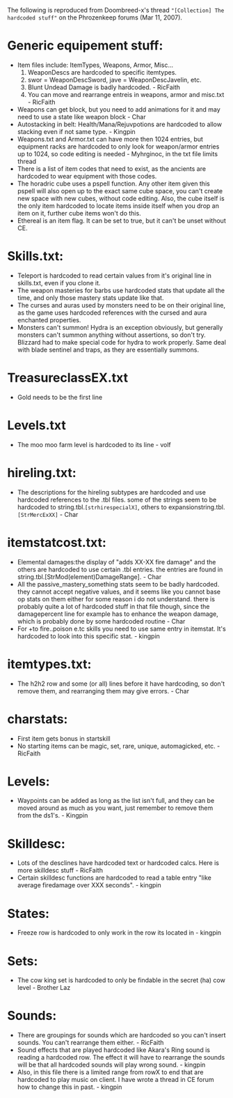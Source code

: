 The following is reproduced from Doombreed-x's thread `"[Collection] The hardcoded stuff"` on the Phrozenkeep forums (Mar 11, 2007).

# Generic equipement stuff: #

  * Item files include: ItemTypes, Weapons, Armor, Misc...
    1. WeaponDescs are hardcoded to specific itemtypes.
    1. swor = WeaponDescSword, jave = WeaponDescJavelin, etc.
    1. Blunt Undead Damage is badly hardcoded. - RicFaith
    1. You can move and rearrange entreis in weapons, armor and misc.txt  - RicFaith
  * Weapons can get block, but you need to add animations for it and may need to use a state like weapon block - Char
  * Autostacking in belt: Health/Mana/Rejuvpotions are hardcoded to allow stacking even if not same type. - Kingpin
  * Weapons.txt and Armor.txt can have more then 1024 entries, but equipment racks are hardcoded to only look for weapon/armor entries up to 1024, so code editing is needed - Myhrginoc, in the txt file limits thread
  * There is a list of item codes that need to exist, as the ancients are hardcoded to wear equipment with those codes.
  * The horadric cube uses a pspell function. Any other item given this pspell will also open up to the exact same cube space, you can't create new space with new cubes, without code editing. Also, the cube itself is the only item hardcoded to locate items inside itself when you drop an item on it, further cube items won't do this.
  * Ethereal is an item flag. It can be set to true, but it can't be unset without CE.


# Skills.txt: #
  * Teleport is hardcoded to read certain values from it's original line in skills.txt, even if you clone it.
  * The weapon masteries for barbs use hardcoded stats that update all the time, and only those mastery stats update like that.
  * The curses and auras used by monsters need to be on their original line, as the game uses hardcoded references with the cursed and aura enchanted properties.
  * Monsters can't summon! Hydra is an exception obviously, but generally monsters can't summon anything without assertions, so don't try. Blizzard had to make special code for hydra to work properly. Same deal with blade sentinel and traps, as they are essentially summons.


# TreasureclassEX.txt #
  * Gold needs to be the first line


# Levels.txt #
  * The moo moo farm level is hardcoded to its line - volf


# hireling.txt: #
  * The descriptions for the hireling subtypes are hardcoded and use hardcoded references to the .tbl files. some of the strings seem to be hardcoded to string.tbl.`[strhirespecialX]`, others to expansionstring.tbl.`[StrMercExXX]` - Char


# itemstatcost.txt: #
  * Elemental damages:the display of "adds XX-XX fire damage" and the others are hardcoded to use certain .tbl entries. the entries are found in string.tbl.[StrMod(element)DamageRange]. - Char
  * All the passive\_mastery\_something stats seem to be badly hardcoded. they cannot accept negative values, and it seems like you cannot base op stats on them either for some reason i do not understand. there is probably quite a lot of hardcoded stuff in that file though, since the damagepercent line for example has to enhance the weapon damage, which is probably done by some hardcoded routine - Char
  * For +to fire..poison e.tc skills you need to use same entry in itemstat. It's hardcoded to look into this specific stat. - kingpin


# itemtypes.txt: #
  * The h2h2 row and some (or all) lines before it have hardcoding, so don't remove them, and rearranging them may give errors. - Char


# charstats: #
  * First item gets bonus in startskill
  * No starting items can be magic, set, rare, unique, automagicked, etc. - RicFaith


# Levels: #
  * Waypoints can be added as long as the list isn't full, and they can be moved around as much as you want, just remember to remove them from the ds1's. - Kingpin


# Skilldesc: #
  * Lots of the desclines have hardcoded text or hardcoded calcs. Here is more skilldesc stuff - RicFaith
  * Certain skilldesc functions are hardcoded to read a table entry "like average firedamage over XXX seconds". - kingpin


# States: #
  * Freeze row is hardcoded to only work in the row its located in - kingpin


# Sets: #
  * The cow king set is hardcoded to only be findable in the secret (ha) cow level - Brother Laz


# Sounds: #
  * There are groupings for sounds which are hardcoded so you can't insert sounds. You can't rearrange them either. - RicFaith
  * Sound effects that are played hardcoded like Akara's Ring sound is reading a hardcoded row. The effect it will have to rearrange the sounds will be that all hardcoded sounds will play wrong sound. - kingpin
  * Also, in this file there is a limited range from rowX to end that are hardcoded to play music on client. I have wrote a thread in CE forum how to change this in past. - kingpin